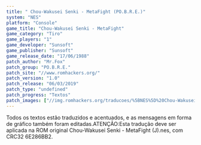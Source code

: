 ```yaml
---
title: " Chou-Wakusei Senki - MetaFight (PO.B.R.E.)"
system: "NES"
platform: "Console"
game_title: "Chou-Wakusei Senki - MetaFight"
game_category: "Tiro"
game_players: "1"
game_developer: "Sunsoft"
game_publisher: "Sunsoft"
game_release_date: "17/06/1988"
patch_author: "Mr.Fox"
patch_group: "PO.B.R.E."
patch_site: "//www.romhackers.org/"
patch_version: "1.0"
patch_release: "06/03/2019"
patch_type: "undefined"
patch_progress: "Textos"
patch_images: ["//img.romhackers.org/traducoes/%5BNES%5D%20Chou-Wakusei%20Senki%20-%20MetaFight%20-%20POBRE%20-%201.png","//img.romhackers.org/traducoes/%5BNES%5D%20Chou-Wakusei%20Senki%20-%20MetaFight%20-%20POBRE%20-%202.png","//img.romhackers.org/traducoes/%5BNES%5D%20Chou-Wakusei%20Senki%20-%20MetaFight%20-%20POBRE%20-%203.png"]
---
```

Todos os textos estão traduzidos e acentuados, e as mensagens em forma de gráfico também foram editadas.ATENÇÃO:Esta tradução deve ser aplicada na ROM original Chou-Wakusei Senki - MetaFight (J).nes, com CRC32 6E286BB2.